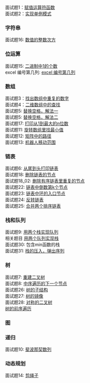 

面试题1：<a href="https://github.com/yiouejv/blog/blob/master/docs/%E5%89%91%E6%8C%87offer/codes/CMyString.cpp">赋值运算符函数</a>    
面试题2：<a href="https://github.com/yiouejv/blog/blob/master/docs/%E5%89%91%E6%8C%87offer/codes/singleton.cpp">实现单例模式</a>    


### 字符串
面试题16: <a href="https://github.com/yiouejv/blog/blob/master/docs/%E5%89%91%E6%8C%87offer/codes/power.cpp">数值的整数次方</a>     


### 位运算
面试题15: <a href="https://github.com/yiouejv/blog/blob/master/docs/%E5%89%91%E6%8C%87offer/codes/BinaryCountOne.cpp">二进制中1的个数</a>    
excel 编号第几列: <a href="https://github.com/yiouejv/blog/blob/master/docs/%E5%89%91%E6%8C%87offer/codes/excelCol.cpp">excel 编号第几列</a>    

### 数组

面试题3：<a href="https://github.com/yiouejv/blog/blob/master/docs/%E5%89%91%E6%8C%87offer/codes/array_repeat.cpp">找出数组中重复的数字</a>    
面试题4：<a href="https://github.com/yiouejv/blog/blob/master/docs/%E5%89%91%E6%8C%87offer/codes/find_number_in_2D_array.cpp">二维数组中的查找</a>    
面试题5: <a href="https://github.com/yiouejv/blog/blob/master/docs/%E5%89%91%E6%8C%87offer/codes/string_blank_replace1.cpp">替换空格，解法一</a>      
面试题5: <a href="https://github.com/yiouejv/blog/blob/master/docs/%E5%89%91%E6%8C%87offer/codes/string_blank_replace2.cpp">替换空格，解法二</a>    
面试题17: <a href="https://github.com/yiouejv/blog/blob/master/docs/%E5%89%91%E6%8C%87offer/codes/printNum.cpp">打印从1到最大的n位数</a>    
面试题11: <a href="https://github.com/yiouejv/blog/blob/master/docs/%E5%89%91%E6%8C%87offer/codes/FindRotatedArrayMin.cpp">旋转数组里找最小值</a>    
面试题12: <a href="https://github.com/yiouejv/blog/blob/master/docs/%E5%89%91%E6%8C%87offer/codes/StringPathInMatrix.cpp">矩阵中的路径</a>     
面试题13: <a href="https://github.com/yiouejv/blog/blob/master/docs/%E5%89%91%E6%8C%87offer/codes/RobotActionRange.cpp">机器人移动范围</a>     

### 链表

面试题6: <a href="https://github.com/yiouejv/blog/blob/master/docs/%E5%89%91%E6%8C%87offer/codes/PrintListReversed1.cpp">从尾到头打印链表</a>     
面试题18: <a href="https://github.com/yiouejv/blog/blob/master/docs/%E5%89%91%E6%8C%87offer/codes/LinkListDeleteO1.cpp">删除链表的节点</a>      
面试题18_02: <a href="https://github.com/yiouejv/blog/blob/master/docs/%E5%89%91%E6%8C%87offer/codes/deleteDuplication.cpp">删除有序链表里重复的节点</a>    
面试题22: <a href="https://github.com/yiouejv/blog/blob/master/docs/%E5%89%91%E6%8C%87offer/codes/tailKNode.cpp">链表中倒数第k个节点</a>      
面试题23: <a href="https://github.com/yiouejv/blog/blob/master/docs/%E5%89%91%E6%8C%87offer/codes/linkListCircleStartNode.cpp">链表中环的入口节点</a>      
面试题24: <a href="https://github.com/yiouejv/blog/blob/master/docs/%E5%89%91%E6%8C%87offer/codes/LinkListReversed.cpp">反转链表</a>     
面试题25: <a href="https://github.com/yiouejv/blog/blob/master/docs/%E5%89%91%E6%8C%87offer/codes/mergeSortedLinkList.cpp">合并两个排序链表</a>     


### 栈和队列

面试题9: <a href="https://github.com/yiouejv/blog/blob/master/docs/%E5%89%91%E6%8C%87offer/codes/stackBuildQueue.cpp">用两个栈实现队列</a>     
相关题目 <a href="https://github.com/yiouejv/blog/blob/master/docs/%E5%89%91%E6%8C%87offer/codes/QueueBuildStack.cpp">用两个队列实现栈</a>     
面试题30: 包含min函数的栈    
面试题31: <a href="https://github.com/yiouejv/blog/blob/master/docs/%E5%89%91%E6%8C%87offer/codes/isPopOrder.cpp">栈的压入，弹出序列</a>     


### 树

面试题7: <a href="https://github.com/yiouejv/blog/blob/master/docs/%E5%89%91%E6%8C%87offer/codes/BuildTree.cpp">重建二叉树</a>     
面试题8: <a href="https://github.com/yiouejv/blog/blob/master/docs/%E5%89%91%E6%8C%87offer/codes/InOrderNodeNext.cpp">中序遍历的下一个节点</a>   
面试题26: <a href="https://github.com/yiouejv/blog/blob/master/docs/%E5%89%91%E6%8C%87offer/codes/hasSubTree.cpp">树的子结构</a>    
面试题27: <a href="https://github.com/yiouejv/blog/blob/master/docs/%E5%89%91%E6%8C%87offer/codes/treeMirror.cpp">树的镜像</a>    
面试题28: <a href="https://github.com/yiouejv/blog/blob/master/docs/%E5%89%91%E6%8C%87offer/codes/symmetricTree.cpp">对称的二叉树</a>    
<a href="https://github.com/yiouejv/blog/blob/master/docs/%E5%89%91%E6%8C%87offer/codes/treePreOrder.cpp">树的前序遍历</a>    


### 图



### 递归

面试题10: <a href="https://github.com/yiouejv/blog/blob/master/docs/%E5%89%91%E6%8C%87offer/codes/Fibo.cpp">斐波那契数列</a>       

### 动态规划

面试题14: <a href="https://github.com/yiouejv/blog/blob/master/docs/%E5%89%91%E6%8C%87offer/codes/cutLine.cpp">剪绳子</a> 







